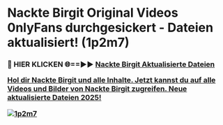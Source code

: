 # Nackte Birgit Original Videos 0nlyFans durchgesickert - Dateien aktualisiert! (1p2m7)

<h3>🔴 HIER KLICKEN 🌐==►► <a href="https://tinyurl.com/h6vf6nb8" rel="nofollow">Nackte Birgit Aktualisierte Dateien

Hol dir Nackte Birgit und alle Inhalte. Jetzt kannst du auf alle Videos und Bilder von Nackte Birgit zugreifen. Neue aktualisierte Dateien 2025!

[![1p2m7](https://i.imgur.com/sD4kR3V.gif)](https://tinyurl.com/h6vf6nb8)
